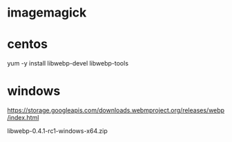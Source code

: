 

# imagemagick



# centos

yum -y install libwebp-devel libwebp-tools
 
 
# windows

https://storage.googleapis.com/downloads.webmproject.org/releases/webp/index.html

libwebp-0.4.1-rc1-windows-x64.zip


